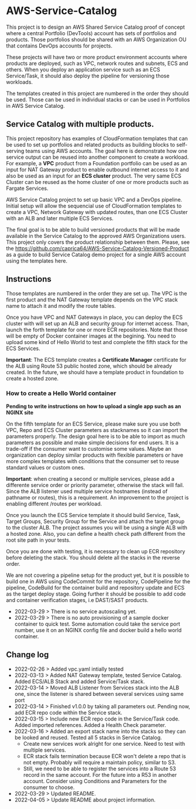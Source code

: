 # AWS-Service-Catalog

This project is to design an AWS Shared Service Catalog proof of concept where a central Portfolio (DevTools) account has sets of portfolios and products. Those portfolios should be shared with an AWS Organization OU that contains DevOps accounts for projects.

These projects will have two or more product environment accounts where products are deployed, such as VPC, network routes and subnets, ECS and others. When you deploy an application service such as an ECS Service/Task, it should also deploy the pipeline for versioning those workloads.

The templates created in this project are numbered in the order they should be used. Those can be used in individual stacks or can be used in Portfolios in AWS Service Catalog.

## Service Catalog with multiple products.

This project repository has examples of CloudFormation templates that can be used to set up portfolios and related products as building blocks to self-serving teams using AWS accounts. The goal here is demonstrate how one service output can be reused into another component to create a workload. For example, a **VPC** product from a Foundation portfolio can be used as an input for NAT Gateway product to enable outbound internet access to it and also be used as an input for an **ECS cluster** product. The very same ECS Cluster can be reused as the home cluster of one or more products such as Fargate Services.

AWS Service Catalog project to set up basic VPC and a DevOps pipeline. Initial setup will allow the sequencial use of CloudFormation templates to create a VPC, Network Gateway with updated routes, than one ECS Cluster with an ALB and later multiple ECS Services.

The final goal is to be able to build versioned products that will be made available in the Service Catalog to the approved AWS Organizations users. This project only covers the product relationship between them. Please, see the https://github.com/caprica64/AWS-Service-Catalog-Versioned-Product as a guide to build Service Catalog demo project for a single AWS account using the templates here.

## Instructions

Those templates are numbered in the order they are set up. The VPC is the first product and the NAT Gateway template depends on the VPC stack name to attach it and modify the route tables. 

Once you have VPC and NAT Gateways in place, you can deploy the ECS cluster with will set up an ALB and security group for internet access. Than, launch the forth template for one or more ECR repositories. Note that those will be empty of Docker container images at the begining. You need to upload some kind of Hello World to test and complete the fifth stack for the ECS Services.

**Important**: The ECS template creates a **Certificate Manager** certificate for the ALB using Route 53 public hosted zone, which should be already created. In the future, we should have a template product in foundation to create a hosted zone. 

### How to create a Hello World container
**Pending to write instructions on how to upload a single app such as an NGINX site**

On the fifth template for an ECS Service, please make sure you use both VPC, Repo and ECS Cluster parameters as stacknames so it can import the parameters properly. The design goal here is to be able to import as much parameters as possible and make simple decisions for end users. It is a trade-off if the consumer want to customise some values. Maybe an organization can deploy similar products with flexible parameters or have more complex templates with conditions that the consumer set to reuse standard values or custom ones. 

**Important**: when creating a second or multiple services, please add a differente service order or priority parameter, otherwise the stack will fail. Since the ALB listener used multiple service hostnames (instead of pathname or routes), this is a requirement. An improvement to the project is enabling different /routes per workload.

Once you launch the ECS Service template it should build Service, Task, Target Groups, Security Group for the Service and attach the target group to the cluster ALB. The project assumes you will be using a single ALB with a hosted zone. Also, you can define a health check path different from the root site path in your tests.

Once you are done with testing, it is necessary to clean up ECR repository before deleting the stack. You should delete all the stacks in the reverse order.

We are not covering a pipeline setup for the product yet, but it is possible to build one in AWS using CodeCommit for the repository, CodePipeline for the pipeline, CodeBuild for the container build and repository update and ECS as the target deploy stage. Going further it should be possible to add code and container verification stages, i.e DAST/SAST products.

- 2022-03-29 > There is no service autoscaling yet.
- 2022-03-29 > There is no auto provisioning of a sample docker container to quick test. Some automation could take the service port number, use it on an NGINX config file and docker build a hello world container.

## Change log

- 2022-02-26 > Added vpc.yaml intially tested
- 2022-03-13 > Added NAT Gateway template, tested Service Catalog. Added ECS/ALB Stack and added Service/Task stack.
- 2022-03-14 > Moved ALB Listener from Services stack into the ALB one, since the listener is shared between several services using same port
- 2022-03-14 > Finished v1.0.0 by taking all parameters out. Pending now, add ECR repo code within the Service stack.
- 2022-03-15 > Include new ECR repo code in the Service/Task code. Added imported references. Added a Health Check parameter.
- 2022-03-16 > Added an export stack name into the stacks so they can be looked and reused. Tested all 5 stacks in Service Catalog.
	- Create new services work alright for one service. Need to test with multiple services.
	- ECR stack fails termination because ECR won't delete a repo that is not empty. Probably will require a maintain policy, similar to S3.
	- Still, we need to be able to register the services into a Route 53 record in the same account. For the future into a R53 in another account. Consider using Conditions and Parameters for the consumer to choose.
- 2022-03-29 > Updated README.
- 2022-04-05 > Update README about project information.

